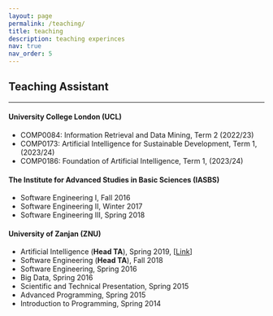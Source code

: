 ```yaml
---
layout: page
permalink: /teaching/
title: teaching
description: teaching experinces
nav: true
nav_order: 5
---
```


<h2>Teaching Assistant</h2>
<hr>
<h4>University College London (UCL)</h4>

- COMP0084: Information Retrieval and Data Mining, Term 2 (2022/23)
- COMP0173: Artificial Intelligence for Sustainable Development, Term 1, (2023/24)
- COMP0186: Foundation of Artificial Intelligence, Term 1, (2023/24)

<h4>The Institute for Advanced Studies in Basic Sciences (IASBS)</h4>

- Software Engineering I, Fall 2016
- Software Engineering II, Winter 2017
- Software Engineering III, Spring 2018

<h4>University of Zanjan (ZNU)</h4>

-  Artificial Intelligence (**Head TA**), Spring 2019,  [<a href="https://rahmanidashti.github.io/znuai/" target="\_blank">Link</a>]
- Software Engineering (**Head TA**), Fall 2018
- Software Engineering, Spring 2016
- Big Data, Spring 2016
- Scientific and Technical Presentation, Spring 2015
- Advanced Programming, Spring 2015
- Introduction to Programming, Spring 2014
